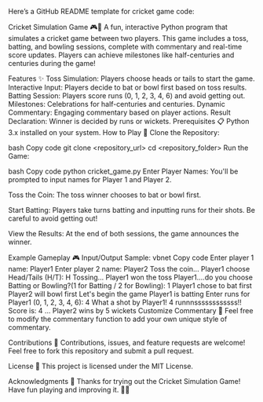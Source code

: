 
Here’s a GitHub README template for  cricket game code:

Cricket Simulation Game 🎮🏏
A fun, interactive Python program that simulates a cricket game between two players. This game includes a toss, batting, and bowling sessions, complete with commentary and real-time score updates. Players can achieve milestones like half-centuries and centuries during the game!

Features ✨
Toss Simulation: Players choose heads or tails to start the game.
Interactive Input: Players decide to bat or bowl first based on toss results.
Batting Session: Players score runs (0, 1, 2, 3, 4, 6) and avoid getting out.
Milestones: Celebrations for half-centuries and centuries.
Dynamic Commentary: Engaging commentary based on player actions.
Result Declaration: Winner is decided by runs or wickets.
Prerequisites 📋
Python 3.x installed on your system.
How to Play 🚀
Clone the Repository:

bash
Copy code
git clone <repository_url>
cd <repository_folder>
Run the Game:

bash
Copy code
python cricket_game.py
Enter Player Names: You'll be prompted to input names for Player 1 and Player 2.

Toss the Coin: The toss winner chooses to bat or bowl first.

Start Batting: Players take turns batting and inputting runs for their shots. Be careful to avoid getting out!

View the Results: At the end of both sessions, the game announces the winner.

Example Gameplay 🎮
Input/Output Sample:
vbnet
Copy code
Enter player 1 name: Player1
Enter player 2 name: Player2
Toss the coin...
Player1 choose Head/Tails (H/T): H
Tossing...
Player1 won the toss
Player1....do you choose Batting or Bowling?(1 for Batting / 2 for Bowling): 1
Player1 chose to bat first
Player2 will bowl first
Let's begin the game
Player1 is batting
Enter runs for Player1 (0, 1, 2, 3, 4, 6): 4
What a shot by Player1! 4 runnnssssssssssss!!
Score is: 4
...
Player2 wins by 5 wickets
Customize Commentary 🎤
Feel free to modify the commentary function to add your own unique style of commentary.

Contributions 🤝
Contributions, issues, and feature requests are welcome! Feel free to fork this repository and submit a pull request.

License 📜
This project is licensed under the MIT License.

Acknowledgments 🙌
Thanks for trying out the Cricket Simulation Game! Have fun playing and improving it. 🏏🎉







